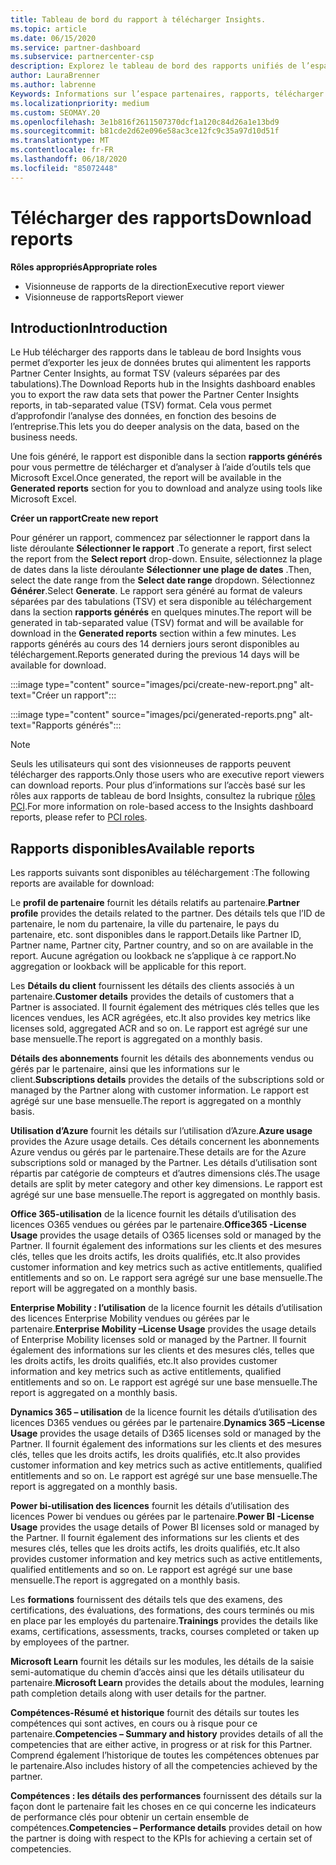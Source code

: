 ```yaml
---
title: Tableau de bord du rapport à télécharger Insights.
ms.topic: article
ms.date: 06/15/2020
ms.service: partner-dashboard
ms.subservice: partnercenter-csp
description: Explorez le tableau de bord des rapports unifiés de l’espace partenaires.
author: LauraBrenner
ms.author: labrenne
Keywords: Informations sur l’espace partenaires, rapports, télécharger des rapports
ms.localizationpriority: medium
ms.custom: SEOMAY.20
ms.openlocfilehash: 3e1b816f2611507370dcf1a120c84d26a1e13bd9
ms.sourcegitcommit: b81cde2d62e096e58ac3ce12fc9c35a97d10d51f
ms.translationtype: MT
ms.contentlocale: fr-FR
ms.lasthandoff: 06/18/2020
ms.locfileid: "85072448"
---
```

# <a name="download-reports"></a><span data-ttu-id="61508-104">Télécharger des rapports</span><span class="sxs-lookup"><span data-stu-id="61508-104">Download reports</span></span>

<span data-ttu-id="61508-105">**Rôles appropriés**</span><span class="sxs-lookup"><span data-stu-id="61508-105">**Appropriate roles**</span></span>
- <span data-ttu-id="61508-106">Visionneuse de rapports de la direction</span><span class="sxs-lookup"><span data-stu-id="61508-106">Executive report viewer</span></span>
- <span data-ttu-id="61508-107">Visionneuse de rapports</span><span class="sxs-lookup"><span data-stu-id="61508-107">Report viewer</span></span>

## <a name="introduction"></a><span data-ttu-id="61508-108">Introduction</span><span class="sxs-lookup"><span data-stu-id="61508-108">Introduction</span></span>

<span data-ttu-id="61508-109">Le Hub télécharger des rapports dans le tableau de bord Insights vous permet d’exporter les jeux de données brutes qui alimentent les rapports Partner Center Insights, au format TSV (valeurs séparées par des tabulations).</span><span class="sxs-lookup"><span data-stu-id="61508-109">The Download Reports hub in the Insights dashboard enables you to export the raw data sets that power the Partner Center Insights reports, in tab-separated value (TSV) format.</span></span> <span data-ttu-id="61508-110">Cela vous permet d’approfondir l’analyse des données, en fonction des besoins de l’entreprise.</span><span class="sxs-lookup"><span data-stu-id="61508-110">This lets you do deeper analysis on the data, based on the business needs.</span></span>

<span data-ttu-id="61508-111">Une fois généré, le rapport est disponible dans la section **rapports générés** pour vous permettre de télécharger et d’analyser à l’aide d’outils tels que Microsoft Excel.</span><span class="sxs-lookup"><span data-stu-id="61508-111">Once generated, the report  will be available in the **Generated reports** section for you to download and analyze using tools like Microsoft Excel.</span></span>

<span data-ttu-id="61508-112">**Créer un rapport**</span><span class="sxs-lookup"><span data-stu-id="61508-112">**Create new report**</span></span>

<span data-ttu-id="61508-113">Pour générer un rapport, commencez par sélectionner le rapport dans la liste déroulante **Sélectionner le rapport** .</span><span class="sxs-lookup"><span data-stu-id="61508-113">To generate a report, first select the report from the **Select report** drop-down.</span></span> <span data-ttu-id="61508-114">Ensuite, sélectionnez la plage de dates dans la liste déroulante **Sélectionner une plage de dates** .</span><span class="sxs-lookup"><span data-stu-id="61508-114">Then, select the date range from the **Select date range** dropdown.</span></span> <span data-ttu-id="61508-115">Sélectionnez **Générer**.</span><span class="sxs-lookup"><span data-stu-id="61508-115">Select **Generate**.</span></span> <span data-ttu-id="61508-116">Le rapport sera généré au format de valeurs séparées par des tabulations (TSV) et sera disponible au téléchargement dans la section **rapports générés** en quelques minutes.</span><span class="sxs-lookup"><span data-stu-id="61508-116">The report will be generated in tab-separated value (TSV) format and will be available for download in the **Generated reports** section within a few minutes.</span></span> <span data-ttu-id="61508-117">Les rapports générés au cours des 14 derniers jours seront disponibles au téléchargement.</span><span class="sxs-lookup"><span data-stu-id="61508-117">Reports generated during the previous 14 days will be available for download.</span></span>

:::image type="content" source="images/pci/create-new-report.png" alt-text="Créer un rapport":::

:::image type="content" source="images/pci/generated-reports.png" alt-text="Rapports générés":::

>[!NOTE] 
><span data-ttu-id="61508-120">Seuls les utilisateurs qui sont des visionneuses de rapports peuvent télécharger des rapports.</span><span class="sxs-lookup"><span data-stu-id="61508-120">Only those users who are executive report viewers can download reports.</span></span> <span data-ttu-id="61508-121">Pour plus d’informations sur l’accès basé sur les rôles aux rapports de tableau de bord Insights, consultez la rubrique [rôles PCI](pci-roles.md).</span><span class="sxs-lookup"><span data-stu-id="61508-121">For more information on role-based access to the Insights dashboard reports, please refer to [PCI roles](pci-roles.md).</span></span> 

## <a name="available-reports"></a><span data-ttu-id="61508-122">Rapports disponibles</span><span class="sxs-lookup"><span data-stu-id="61508-122">Available reports</span></span>

<span data-ttu-id="61508-123">Les rapports suivants sont disponibles au téléchargement :</span><span class="sxs-lookup"><span data-stu-id="61508-123">The following reports are available for download:</span></span>

<span data-ttu-id="61508-124">Le **profil de partenaire** fournit les détails relatifs au partenaire.</span><span class="sxs-lookup"><span data-stu-id="61508-124">**Partner profile** provides the details related to the partner.</span></span> <span data-ttu-id="61508-125">Des détails tels que l’ID de partenaire, le nom du partenaire, la ville du partenaire, le pays du partenaire, etc. sont disponibles dans le rapport.</span><span class="sxs-lookup"><span data-stu-id="61508-125">Details like Partner ID, Partner name, Partner city, Partner country, and so on are available in the report.</span></span> <span data-ttu-id="61508-126">Aucune agrégation ou lookback ne s’applique à ce rapport.</span><span class="sxs-lookup"><span data-stu-id="61508-126">No aggregation or lookback will be applicable for this report.</span></span>

<span data-ttu-id="61508-127">Les **Détails du client** fournissent les détails des clients associés à un partenaire.</span><span class="sxs-lookup"><span data-stu-id="61508-127">**Customer details** provides the details of customers that a Partner is associated.</span></span> <span data-ttu-id="61508-128">Il fournit également des métriques clés telles que les licences vendues, les ACR agrégées, etc.</span><span class="sxs-lookup"><span data-stu-id="61508-128">It also provides key metrics like licenses sold, aggregated ACR and so on.</span></span> <span data-ttu-id="61508-129">Le rapport est agrégé sur une base mensuelle.</span><span class="sxs-lookup"><span data-stu-id="61508-129">The report is aggregated on a monthly basis.</span></span>

<span data-ttu-id="61508-130">**Détails des abonnements** fournit les détails des abonnements vendus ou gérés par le partenaire, ainsi que les informations sur le client.</span><span class="sxs-lookup"><span data-stu-id="61508-130">**Subscriptions details** provides the details of the subscriptions sold or managed by the Partner along with customer information.</span></span> <span data-ttu-id="61508-131">Le rapport est agrégé sur une base mensuelle.</span><span class="sxs-lookup"><span data-stu-id="61508-131">The report is aggregated on a monthly basis.</span></span>

<span data-ttu-id="61508-132">**Utilisation d’Azure** fournit les détails sur l’utilisation d’Azure.</span><span class="sxs-lookup"><span data-stu-id="61508-132">**Azure usage** provides the Azure usage details.</span></span> <span data-ttu-id="61508-133">Ces détails concernent les abonnements Azure vendus ou gérés par le partenaire.</span><span class="sxs-lookup"><span data-stu-id="61508-133">These details are for the Azure subscriptions sold or managed by the Partner.</span></span> <span data-ttu-id="61508-134">Les détails d’utilisation sont répartis par catégorie de compteurs et d’autres dimensions clés.</span><span class="sxs-lookup"><span data-stu-id="61508-134">The usage details are split by meter category and other key dimensions.</span></span> <span data-ttu-id="61508-135">Le rapport est agrégé sur une base mensuelle.</span><span class="sxs-lookup"><span data-stu-id="61508-135">The report is aggregated on monthly basis.</span></span>

<span data-ttu-id="61508-136">**Office 365-utilisation** de la licence fournit les détails d’utilisation des licences O365 vendues ou gérées par le partenaire.</span><span class="sxs-lookup"><span data-stu-id="61508-136">**Office365 -License Usage** provides the usage details of O365 licenses sold or managed by the Partner.</span></span> <span data-ttu-id="61508-137">Il fournit également des informations sur les clients et des mesures clés, telles que les droits actifs, les droits qualifiés, etc.</span><span class="sxs-lookup"><span data-stu-id="61508-137">It also provides customer information and key metrics such as active entitlements, qualified entitlements and so on.</span></span> <span data-ttu-id="61508-138">Le rapport sera agrégé sur une base mensuelle.</span><span class="sxs-lookup"><span data-stu-id="61508-138">The report will be aggregated on a monthly basis.</span></span>

<span data-ttu-id="61508-139">**Enterprise Mobility : l’utilisation** de la licence fournit les détails d’utilisation des licences Enterprise Mobility vendues ou gérées par le partenaire.</span><span class="sxs-lookup"><span data-stu-id="61508-139">**Enterprise Mobility –License Usage**  provides the usage details of Enterprise Mobility licenses sold or managed by the Partner.</span></span> <span data-ttu-id="61508-140">Il fournit également des informations sur les clients et des mesures clés, telles que les droits actifs, les droits qualifiés, etc.</span><span class="sxs-lookup"><span data-stu-id="61508-140">It also provides customer information and key metrics such as active entitlements, qualified entitlements and so on.</span></span> <span data-ttu-id="61508-141">Le rapport est agrégé sur une base mensuelle.</span><span class="sxs-lookup"><span data-stu-id="61508-141">The report is aggregated on a monthly basis.</span></span>

<span data-ttu-id="61508-142">**Dynamics 365 – utilisation** de la licence fournit les détails d’utilisation des licences D365 vendues ou gérées par le partenaire.</span><span class="sxs-lookup"><span data-stu-id="61508-142">**Dynamics 365 –License Usage** provides the usage details of D365 licenses sold or managed by the Partner.</span></span> <span data-ttu-id="61508-143">Il fournit également des informations sur les clients et des mesures clés, telles que les droits actifs, les droits qualifiés, etc.</span><span class="sxs-lookup"><span data-stu-id="61508-143">It also provides customer information and key metrics such as active entitlements, qualified entitlements and so on.</span></span> <span data-ttu-id="61508-144">Le rapport est agrégé sur une base mensuelle.</span><span class="sxs-lookup"><span data-stu-id="61508-144">The report is aggregated on a monthly basis.</span></span>

<span data-ttu-id="61508-145">**Power bi-utilisation des licences** fournit les détails d’utilisation des licences Power bi vendues ou gérées par le partenaire.</span><span class="sxs-lookup"><span data-stu-id="61508-145">**Power BI -License Usage** provides the usage details of Power BI licenses sold or managed by the Partner.</span></span> <span data-ttu-id="61508-146">Il fournit également des informations sur les clients et des mesures clés, telles que les droits actifs, les droits qualifiés, etc.</span><span class="sxs-lookup"><span data-stu-id="61508-146">It also provides customer information and key metrics such as active entitlements, qualified entitlements and so on.</span></span> <span data-ttu-id="61508-147">Le rapport est agrégé sur une base mensuelle.</span><span class="sxs-lookup"><span data-stu-id="61508-147">The report is aggregated on a monthly basis.</span></span>

<span data-ttu-id="61508-148">Les **formations** fournissent des détails tels que des examens, des certifications, des évaluations, des formations, des cours terminés ou mis en place par les employés du partenaire.</span><span class="sxs-lookup"><span data-stu-id="61508-148">**Trainings** provides the details like exams, certifications, assessments, tracks, courses completed or taken up by employees of the partner.</span></span>

<span data-ttu-id="61508-149">**Microsoft Learn** fournit les détails sur les modules, les détails de la saisie semi-automatique du chemin d’accès ainsi que les détails utilisateur du partenaire.</span><span class="sxs-lookup"><span data-stu-id="61508-149">**Microsoft Learn** provides the details about the modules, learning path completion details along with user details for the partner.</span></span>

<span data-ttu-id="61508-150">**Compétences-Résumé et historique** fournit des détails sur toutes les compétences qui sont actives, en cours ou à risque pour ce partenaire.</span><span class="sxs-lookup"><span data-stu-id="61508-150">**Competencies – Summary and history** provides details of all the competencies that are either active, in progress or at risk for this Partner.</span></span> <span data-ttu-id="61508-151">Comprend également l’historique de toutes les compétences obtenues par le partenaire.</span><span class="sxs-lookup"><span data-stu-id="61508-151">Also includes history of all the competencies achieved by the partner.</span></span>

<span data-ttu-id="61508-152">**Compétences : les détails des performances** fournissent des détails sur la façon dont le partenaire fait les choses en ce qui concerne les indicateurs de performance clés pour obtenir un certain ensemble de compétences.</span><span class="sxs-lookup"><span data-stu-id="61508-152">**Competencies – Performance details** provides detail on how the partner is doing with respect to the KPIs for achieving a certain set of competencies.</span></span>

